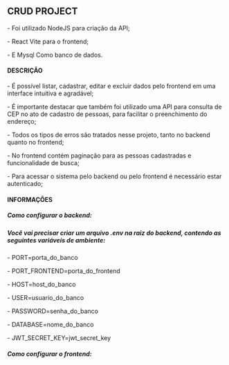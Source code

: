 <h2>CRUD PROJECT</h2>
<p>- Foi utilizado NodeJS para criação da API;</p>
<p>- React Vite para o frontend;</p>
<p>- E Mysql Como banco de dados.</p>

<h4>DESCRIÇÃO</h4>
<p>- É possível listar, cadastrar, editar e excluir dados pelo frontend em uma interface intuitiva e agradável;</p>
<p>- É importante destacar que também foi utilizado uma API para consulta de CEP no ato de cadastro de pessoas, para facilitar o preenchimento do endereço;</p>
<p>- Todos os tipos de erros são tratados nesse projeto, tanto no backend quanto no frontend;</p>
<p>- No frontend contém paginação para as pessoas cadastradas e funcionalidade de busca;</p>
<p>- Para acessar o sistema pelo backend ou pelo frontend é necessário estar autenticado;</p>

<h4>INFORMAÇÕES</h4>
<h5>Como configurar o backend:</h5>
<h5>Você vai precisar criar um arquivo .env na raiz do backend, contendo as seguintes variáveis de ambiente:</h6>
<p>- PORT=porta_do_banco</p>
<p>- PORT_FRONTEND=porta_do_frontend</p>
<p>- HOST=host_do_banco</p>
<p>- USER=usuario_do_banco</p>
<p>- PASSWORD=senha_do_banco</p>
<p>- DATABASE=nome_do_banco</p>
<p>- JWT_SECRET_KEY=jwt_secret_key</p>
<p></p>
<h5>Como configurar o frontend:</h5>
<p></p>
